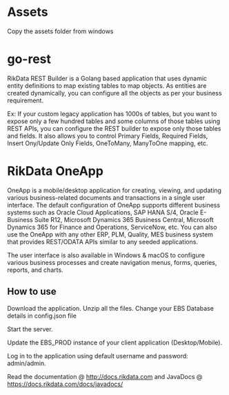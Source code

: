 # Assets
Copy the assets folder from windows

# go-rest
RikData REST Builder is a Golang based application that uses dynamic entity definitions to map existing tables to map objects. As entities are created dynamically, you can configure all the objects as per your business requirement.

Ex: If your custom legacy application has 1000s of tables, but you want to expose only a few hundred tables and some columns of those tables using REST APIs, you can configure the REST builder to expose only those tables and fields. It also allows you to control Primary Fields, Required Fields, Insert Ony/Update Only Fields, OneToMany, ManyToOne mapping, etc.

# RikData OneApp
OneApp is a mobile/desktop application for creating, viewing, and updating various business-related documents and transactions in a single user interface. The default configuration of OneApp supports different business systems such as Oracle Cloud Applications, SAP HANA S/4, Oracle E-Business Suite R12, Microsoft Dynamics 365 Business Central, Microsoft Dynamics 365 for Finance and Operations, ServiceNow, etc. You can also use the OneApp with any other ERP, PLM, Quality, MES business system that provides REST/ODATA APIs similar to any seeded applications.

The user interface is also available in Windows & macOS to configure various business processes and create navigation menus, forms, queries, reports, and charts.


## How to use
Download the application. 
Unzip all the files.
Change your EBS Database details in config.json file

Start the server. 

Update the EBS_PROD instance of your client application (Desktop/Mobile).

Log in to the application using default username and password: admin/admin.

Read the documentation @ http://docs.rikdata.com and JavaDocs @ https://docs.rikdata.com/docs/javadocs/

